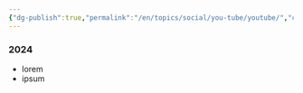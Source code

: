 ```yaml
---
{"dg-publish":true,"permalink":"/en/topics/social/you-tube/youtube/","created":"2024-10-26T17:18:18.230-04:00","updated":"2024-10-26T17:23:00.737-04:00"}
---
```


### 2024
- lorem
- ipsum